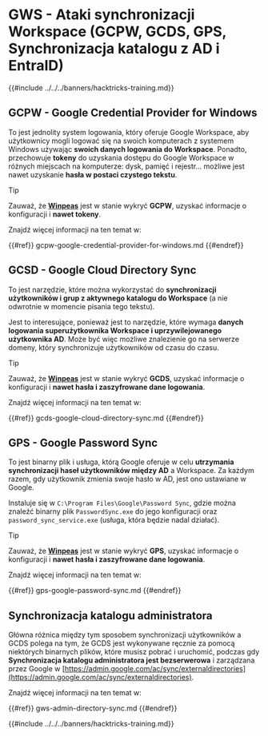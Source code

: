 # GWS - Ataki synchronizacji Workspace (GCPW, GCDS, GPS, Synchronizacja katalogu z AD i EntraID)

{{#include ../../../banners/hacktricks-training.md}}

## GCPW - Google Credential Provider for Windows

To jest jednolity system logowania, który oferuje Google Workspace, aby użytkownicy mogli logować się na swoich komputerach z systemem Windows używając **swoich danych logowania do Workspace**. Ponadto, przechowuje **tokeny** do uzyskania dostępu do Google Workspace w różnych miejscach na komputerze: dysk, pamięć i rejestr... możliwe jest nawet uzyskanie **hasła w postaci czystego tekstu**.

> [!TIP]
> Zauważ, że [**Winpeas**](https://github.com/peass-ng/PEASS-ng/tree/master/winPEAS/winPEASexe) jest w stanie wykryć **GCPW**, uzyskać informacje o konfiguracji i **nawet tokeny**.

Znajdź więcej informacji na ten temat w:

{{#ref}}
gcpw-google-credential-provider-for-windows.md
{{#endref}}

## GCSD - Google Cloud Directory Sync

To jest narzędzie, które można wykorzystać do **synchronizacji użytkowników i grup z aktywnego katalogu do Workspace** (a nie odwrotnie w momencie pisania tego tekstu).

Jest to interesujące, ponieważ jest to narzędzie, które wymaga **danych logowania superużytkownika Workspace i uprzywilejowanego użytkownika AD**. Może być więc możliwe znalezienie go na serwerze domeny, który synchronizuje użytkowników od czasu do czasu.

> [!TIP]
> Zauważ, że [**Winpeas**](https://github.com/peass-ng/PEASS-ng/tree/master/winPEAS/winPEASexe) jest w stanie wykryć **GCDS**, uzyskać informacje o konfiguracji i **nawet hasła i zaszyfrowane dane logowania**.

Znajdź więcej informacji na ten temat w:

{{#ref}}
gcds-google-cloud-directory-sync.md
{{#endref}}

## GPS - Google Password Sync

To jest binarny plik i usługa, którą Google oferuje w celu **utrzymania synchronizacji haseł użytkowników między AD** a Workspace. Za każdym razem, gdy użytkownik zmienia swoje hasło w AD, jest ono ustawiane w Google.

Instaluje się w `C:\Program Files\Google\Password Sync`, gdzie można znaleźć binarny plik `PasswordSync.exe` do jego konfiguracji oraz `password_sync_service.exe` (usługa, która będzie nadal działać).

> [!TIP]
> Zauważ, że [**Winpeas**](https://github.com/peass-ng/PEASS-ng/tree/master/winPEAS/winPEASexe) jest w stanie wykryć **GPS**, uzyskać informacje o konfiguracji i **nawet hasła i zaszyfrowane dane logowania**.

Znajdź więcej informacji na ten temat w:

{{#ref}}
gps-google-password-sync.md
{{#endref}}

## Synchronizacja katalogu administratora

Główna różnica między tym sposobem synchronizacji użytkowników a GCDS polega na tym, że GCDS jest wykonywane ręcznie za pomocą niektórych binarnych plików, które musisz pobrać i uruchomić, podczas gdy **Synchronizacja katalogu administratora jest bezserwerowa** i zarządzana przez Google w [https://admin.google.com/ac/sync/externaldirectories](https://admin.google.com/ac/sync/externaldirectories).

Znajdź więcej informacji na ten temat w:

{{#ref}}
gws-admin-directory-sync.md
{{#endref}}

{{#include ../../../banners/hacktricks-training.md}}
